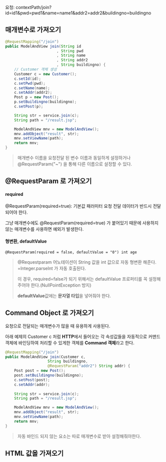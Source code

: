 요청: contextPath/join?id=id1&pwd=pwd1&name=name1&addr2=addr2&buildingno=buildingno

## 매개변수로 가져오기
```java
@RequestMapping("/join")
public ModelAndView join(String id
					   , String pwd
					   , String name
					   , String addr2
					   , String buildingno) {
	// Customer 객체 생성
	Customer c = new Customer();
	c.setId(id);
	c.setPwd(pwd);
	c.setName(name);
	c.setAddr(addr2);
	Post p = new Post();
	p.setBuildingno(buildingno);
	c.setPost(p);

	String str = service.join(c);
	String path = "/result.jsp";

	ModelAndView mnv = new ModelAndView();
	mnv.addObject("result", str);
	mnv.setViewName(path);
	return mnv;
}
```
>매개변수 이름을 요청전달 된 변수 이름과 동일하게 설정하거나
>@RequestParam("~") 을 통해 다른 이름으로 설정할 수 있다.

## @RequestParam 로 가져오기

#### required
@RequestParam(required=true): 
기본값
패러미터 요청 전달 데이터가 반드시 전달되어야 한다.

그냥 매개변수에도 @RequestParam(required=true) 가 붙어있기 때문에 사용하지 않는 매개변수를 사용하면 예외가 발생한다.

#### 형변환, defaultValue
`@RequestParam(required = false, defaultValue = "0") int age`
>@Requestparam 어노테이션이 String 값을 int 값으로 자동 형변환 해준다. 
>=Integer.parseInt 가 자동 호출된다.
>
>이 경우, required=false가 되기 위해서는 defaultValue 프로퍼티를 꼭 설정해주어야 한다.(NullPointException 방지)
>
>**defaultValue**값에는 **문자열 타입**을 넣어줘야 한다.

## Command Object 로 가져오기

요청으로 전달되는 매개변수가 많을 때 유용하게 사용된다.

아래 예제의 Customer c 처럼 
**HTTP**에서 들어오는 각 속성값들을 자동적으로 커맨드 객체에 바인딩하여 처리할 수 있게한 객체를 **Command 객체**라고 한다.
```java
@RequestMapping("/join")
public ModelAndView join(Customer c, 
				   String buildingno, 
				   @RequestParam("addr2") String addr) {
	Post post = new Post();
	post.setBuildingno(buildingno);
	c.setPost(post);
	c.setAddr(addr);
		
	String str = service.join(c);
	String path = "/result.jsp";

	ModelAndView mnv = new ModelAndView();
	mnv.addObject("result", str);
	mnv.setViewName(path);
	return mnv;
}
```
>자동 바인드 되지 않는 요소는 따로 매개변수로 받아 설정해줘야한다.


## HTML 값을 가져오기

<!--stackedit_data:
eyJoaXN0b3J5IjpbLTU1MzkwOTI5NSwtMTU0ODg0MTE4NCwzOD
I3NTAxMDcsMTM5OTk2NTAwOV19
-->